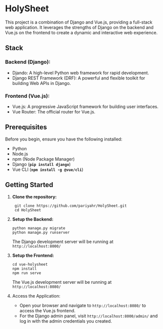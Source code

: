 # HolySheet
This project is a combination of Django and Vue.js, providing a full-stack web application. It leverages the strengths of Django on the backend and Vue.js on the frontend to create a dynamic and interactive web experience.
## Stack
### Backend (Django):
* Djando: A high-level Python web framework for rapid development.
* Django REST Framework (DRF): A powerful and flexible toolkit for building Web APIs in Django.
### Frontend (Vue.js):
* Vue.js: A progressive JavaScript framework for building user interfaces.
* Vue Router: The official router for Vue.js.
## Prerequisites
Before you begin, ensure you have the following installed:
* Python
* Node.js
* npm (Node Package Manager)
* Django (**`pip install django`**)
* Vue CLI (**`npm install -g @vue/cli`**)
## Getting Started
1. **Clone the repository:**
   ```
    git clone https://github.com/pariyahr/HolySheet.git
    cd HolySheet
   ```
2. **Setup the Backend:**
   ```
   python manage.py migrate
   python manage.py runserver
   ```
    The Django development server will be running at
`http://localhost:8000/`

3. **Setup the Frontend:**
    ```
    cd vue-holysheet
    npm install
    npm run serve
    ```
    The Vue.js development server will be running at
`http://localhost:8080/`

4. Access the Application:
   * Open your browser and navigate to `http://localhost:8080/` to access the Vue.js frontend.
   * For the Django admin panel, visit `http://localhost:8000/admin/` and log in with the admin credentials you created.




